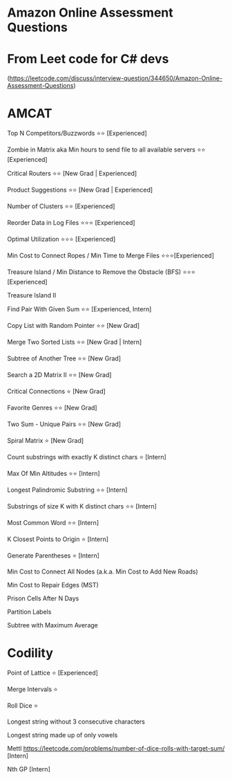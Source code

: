 # Amazon Online Assessment Questions

# From Leet code for C# devs 
(https://leetcode.com/discuss/interview-question/344650/Amazon-Online-Assessment-Questions)


# AMCAT
Top N Competitors/Buzzwords ⭐⭐ [Experienced]

Zombie in Matrix aka Min hours to send file to all available servers ⭐⭐ [Experienced]

Critical Routers ⭐⭐ [New Grad | Experienced]

Product Suggestions ⭐⭐ [New Grad | Experienced]

Number of Clusters ⭐⭐ [Experienced]

Reorder Data in Log Files ⭐⭐⭐ [Experienced]

Optimal Utilization ⭐⭐⭐ [Experienced]

Min Cost to Connect Ropes / Min Time to Merge Files ⭐⭐⭐[Experienced]

Treasure Island / Min Distance to Remove the Obstacle (BFS) ⭐⭐⭐ [Experienced]

Treasure Island II

Find Pair With Given Sum ⭐⭐ [Experienced, Intern]

Copy List with Random Pointer ⭐⭐ [New Grad]

Merge Two Sorted Lists ⭐⭐ [New Grad | Intern]

Subtree of Another Tree ⭐⭐ [New Grad]

Search a 2D Matrix II ⭐⭐ [New Grad]

Critical Connections ⭐ [New Grad]

Favorite Genres ⭐⭐ [New Grad]

Two Sum - Unique Pairs ⭐⭐ [New Grad]

Spiral Matrix ⭐ [New Grad]

Count substrings with exactly K distinct chars ⭐ [Intern]

Max Of Min Altitudes ⭐⭐ [Intern]

Longest Palindromic Substring ⭐⭐ [Intern]

Substrings of size K with K distinct chars ⭐⭐ [Intern]

Most Common Word ⭐⭐ [Intern]

K Closest Points to Origin ⭐ [Intern]

Generate Parentheses ⭐ [Intern]

Min Cost to Connect All Nodes (a.k.a. Min Cost to Add New Roads)

Min Cost to Repair Edges (MST)

Prison Cells After N Days

Partition Labels

Subtree with Maximum Average


# Codility

Point of Lattice ⭐ [Experienced]

Merge Intervals ⭐

Roll Dice ⭐

Longest string without 3 consecutive characters

Longest string made up of only vowels

Mettl
https://leetcode.com/problems/number-of-dice-rolls-with-target-sum/ [Intern]

Nth GP [Intern]
